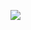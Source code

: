 <a href="#" target="_blank"><img src="https://img.shields.io/badge/react-FFFFFF?style=flat&logo=react&logoColor=61DAFB"/></a>
